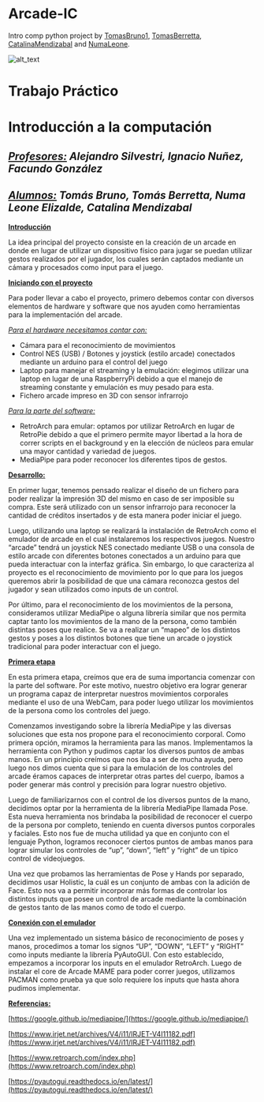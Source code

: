 # Arcade-IC
Intro comp python project by [TomasBruno1](https://github.com/TomasBruno1), [TomasBerretta](https://github.com/TomasBerretta), [CatalinaMendizabal](https://github.com/CatalinaMendizabal) and [NumaLeone](https://github.com/NumaLeone).


![alt_text](images/image1.png "image_tooltip")



# Trabajo Práctico


# Introducción a la computación


## **_<span style="text-decoration:underline;">Profesores:</span>_** _Alejandro Silvestri, Ignacio Nuñez, Facundo González_


## **_<span style="text-decoration:underline;">Alumnos:</span>_ _Tomás Bruno, Tomás Berretta, Numa Leone Elizalde, Catalina Mendizabal_**



**<span style="text-decoration:underline;">Introducción</span>**

La idea principal del proyecto consiste en la creación de un arcade en donde en lugar de utilizar un dispositivo físico para jugar se puedan utilizar gestos realizados por el jugador, los cuales serán captados mediante un cámara y procesados como input para el juego.

**<span style="text-decoration:underline;">Iniciando con el proyecto</span>**

Para poder llevar a cabo el proyecto, primero debemos contar con diversos elementos de hardware y software que nos ayuden como herramientas para la implementación del arcade. 

_<span style="text-decoration:underline;">Para el hardware necesitamos contar con:</span>_



* Cámara para el reconocimiento de movimientos 
* Control NES (USB) / Botones y joystick (estilo arcade) conectados mediante un arduino para el control del juego
* Laptop para manejar el streaming y la emulación: elegimos utilizar una laptop en lugar de una RaspberryPi debido a que el manejo de streaming constante y emulación es muy pesado para esta.  
* Fichero arcade impreso en 3D con sensor infrarrojo
 

_<span style="text-decoration:underline;">Para la parte del software:</span>_



* RetroArch para emular: optamos por utilizar RetroArch en lugar de RetroPie debido a que el primero permite mayor libertad a la hora de correr scripts en el background y en la elección de núcleos para emular una mayor cantidad y variedad de juegos.
* MediaPipe para poder reconocer los diferentes tipos de gestos.

**<span style="text-decoration:underline;">Desarrollo:</span>**

En primer lugar, tenemos pensado realizar el diseño de un fichero para poder realizar la impresión 3D del mismo en caso de ser imposible su compra. Este será utilizado con un sensor infrarrojo para reconocer la cantidad de créditos insertados y de esta manera poder iniciar el juego. 

Luego, utilizando una laptop se realizará la instalación de RetroArch como el emulador de arcade en el cual instalaremos los respectivos juegos. Nuestro “arcade” tendrá un joystick NES conectado mediante USB o una consola de estilo arcade con diferentes botones conectados a un arduino para que pueda interactuar con  la interfaz gráfica. Sin embargo, lo que caracteriza al proyecto es el reconocimiento de movimiento por lo que para los juegos queremos abrir la posibilidad de que una cámara reconozca gestos del jugador y sean utilizados como inputs de un control.

Por último, para el reconocimiento de los movimientos de la persona, consideramos utilizar MediaPipe o alguna librería similar que nos permita captar tanto los movimientos de la mano de la persona, como también distintas poses que realice.  Se va a realizar un “mapeo” de los distintos gestos y poses a los distintos botones que tiene un arcade o joystick tradicional para poder interactuar con el juego.

**<span style="text-decoration:underline;">Primera etapa</span>**

En esta primera etapa, creímos que era de suma importancia comenzar con la parte del software. Por este motivo, nuestro objetivo era lograr generar un programa capaz de interpretar nuestros movimientos corporales mediante el uso de una WebCam, para poder luego utilizar los movimientos de la persona como los controles del juego.

Comenzamos investigando sobre la librería MediaPipe y las diversas soluciones que esta nos propone para el reconocimiento corporal. Como primera opción, miramos la herramienta para las manos. Implementamos la herramienta con Python y pudimos captar los diversos puntos de ambas manos. En un principio creímos que nos iba a ser de mucha ayuda, pero luego nos dimos cuenta que si para la emulación de los controles del arcade éramos capaces de interpretar otras partes del cuerpo, íbamos a poder generar más control y precisión para lograr nuestro objetivo.

Luego de familiarizarnos con el control de los diversos puntos de la mano, decidimos optar por la herramienta de la librería MediaPipe llamada Pose. Esta nueva herramienta nos brindaba la posibilidad de reconocer el cuerpo de la persona por completo, teniendo en cuenta diversos puntos corporales y faciales. Esto nos fue de mucha utilidad ya que en conjunto con el lenguaje Python, logramos reconocer ciertos puntos de ambas manos para lograr simular los controles de “up”, “down”, “left” y “right” de un típico control de videojuegos.

Una vez que probamos las herramientas de Pose y Hands por separado, decidimos usar Holistic, la cuál es un conjunto de ambas con la adición de Face. Esto nos va a permitir incorporar más formas de controlar los distintos inputs que posee un control de arcade mediante la combinación de gestos tanto de las manos como de todo el cuerpo.

**<span style="text-decoration:underline;">Conexión con el emulador</span>**

Una vez implementado un sistema básico de reconocimiento de poses y manos, procedimos a tomar los signos “UP”, “DOWN”, “LEFT” y “RIGHT” como inputs mediante la librería PyAutoGUI. Con esto establecido, empezamos a incorporar los inputs en el emulador RetroArch. Luego de instalar el core de Arcade MAME para poder correr juegos, utilizamos PACMAN como prueba ya que solo requiere los inputs que hasta ahora pudimos implementar.

**<span style="text-decoration:underline;">Referencias: </span>**

[https://google.github.io/mediapipe/](https://google.github.io/mediapipe/) 

[https://www.irjet.net/archives/V4/i11/IRJET-V4I11182.pdf](https://www.irjet.net/archives/V4/i11/IRJET-V4I11182.pdf)

[https://www.retroarch.com/index.php](https://www.retroarch.com/index.php) 

[https://pyautogui.readthedocs.io/en/latest/](https://pyautogui.readthedocs.io/en/latest/) 
